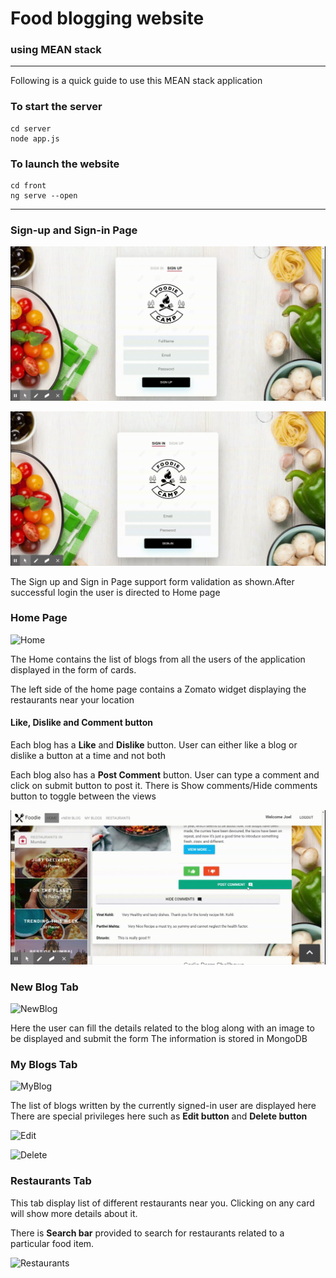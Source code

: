 # Food blogging website 
### using MEAN stack 
___

Following is a quick guide to use this MEAN stack application

### To start the server
```
cd server
node app.js
```

### To launch the website
```
cd front
ng serve --open
```
___

### Sign-up and Sign-in Page

![SignUp](https://github.com/dhruvin18/Foodblogapp/blob/master/GIFS/SignUp.gif "SignUp")

![SignIn](https://github.com/dhruvin18/Foodblogapp/blob/master/GIFS/SignIn.gif "SignIn")

The Sign up and Sign in Page support form validation as shown.After successful login the user is directed to Home page

### Home Page
![Home](https://github.com/dhruvin18/Foodblogapp/blob/master/GIFS/HomePage.gif "Home" )

The Home contains the list of blogs from all the users of the application displayed in the form of cards.

The left side of the home page contains a Zomato widget displaying the restaurants near your location

#### Like, Dislike and Comment button
Each blog has a **Like** and **Dislike** button. User can either like a blog or dislike a button at a time and not both

Each blog also has a **Post Comment** button. User can type a comment and click on submit button to post it.
There is Show comments/Hide comments button to toggle between the views

![Like](https://github.com/dhruvin18/Foodblogapp/blob/master/GIFS/LikesAndComment.gif "Likes,Comment")

### New Blog Tab
![NewBlog](https://github.com/dhruvin18/Foodblogapp/blob/master/GIFS/NewBlog.gif "New Blog")

Here the user can fill the details related to the blog along with an image to be displayed and submit the form 
The information is stored in MongoDB 

### My Blogs Tab
![MyBlog](https://github.com/dhruvin18/Foodblogapp/blob/master/GIFS/MyBlogs.gif "My Blogs")

The list of blogs written by the currently signed-in user are displayed here
There are special privileges here such as **Edit button** and **Delete button**

![Edit](https://github.com/dhruvin18/Foodblogapp/blob/master/GIFS/EditBlog.gif "Edit BLog")

![Delete](https://github.com/dhruvin18/Foodblogapp/blob/master/GIFS/DeleteBlog.gif "Delete Blog")

### Restaurants Tab

This tab display list of different restaurants near you. Clicking on any card will show more details about it.

There is **Search bar** provided to search for restaurants related to a particular food item.

![Restaurants](https://github.com/dhruvin18/Foodblogapp/blob/master/GIFS/restaurants.gif "Restaurants")
